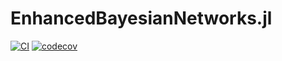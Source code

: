 # EnhancedBayesianNetworks.jl


[![CI](https://github.com/andreaperin/EnhancedBayesianNetworks.jl/actions/workflows/ci.yml/badge.svg)](https://github.com/andreaperin/EnhancedBayesianNetworks.jl/actions/workflows/ci.yml) [![codecov](https://codecov.io/github/andreaperin/EnhancedBayesianNetworks.jl/graph/badge.svg?token=3DBI5RIEMX)](https://codecov.io/github/andreaperin/EnhancedBayesianNetworks.jl)
